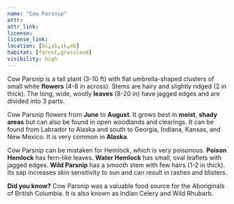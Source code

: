 ```yaml
---
name: "Cow Parsnip"
attr: 
attr_link: 
license: 
license_link: 
location: [bc,ab,sk,mb]
habitat: [forest,grassland]
visibility: high
---
```

Cow Parsnip is a tall plant (3-10 ft) with flat umbrella-shaped clusters of small white **flowers** (4-8 in across). Stems are hairy and slightly ridged (2 in thick). The long, wide, woolly **leaves** (8-20 in) have jagged edges and are divided into 3 parts. 

Cow Parsnip flowers from **June** to **August**. It grows best in **moist**, **shady areas** but can also be found in open woodlands and clearings. It can be found from Labrador to Alaska and south to Georgia, Indiana, Kansas, and New Mexico. It is very common in **Alaska**.

Cow Parsnip can be mistaken for Hemlock, which is very poisonous. **Poison Hemlock** has fern-like leaves. **Water Hemlock** has small, oval leaflets with jagged edges. **Wild Parsnip** has a smooth stem with few hairs (1-2 in thick). Its sap increases skin sensitivity to sun and can result in rashes and blisters.

**Did you know?** Cow Parsnip was a valuable food source for the Aboriginals of British Columbia. It is also known as Indian Celery and Wild Rhubarb.
